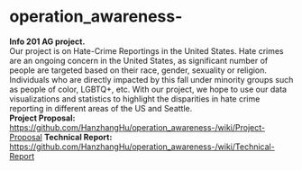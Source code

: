 # operation_awareness-
**Info 201 AG project.**  
Our project is on Hate-Crime Reportings in the United States. Hate crimes are an ongoing concern in the United States, as significant number of people are targeted based on their race, gender, sexuality or religion. Individuals who are directly impacted by this fall under minority groups such as people of color, LGBTQ+, etc. With our project, we hope to use our data visualizations and statistics to highlight the disparities in hate crime reporting in different areas of the US and Seattle. <br/>
**Project Proposal:** https://github.com/HanzhangHu/operation_awareness-/wiki/Project-Proposal
**Technical Report:** https://github.com/HanzhangHu/operation_awareness-/wiki/Technical-Report
